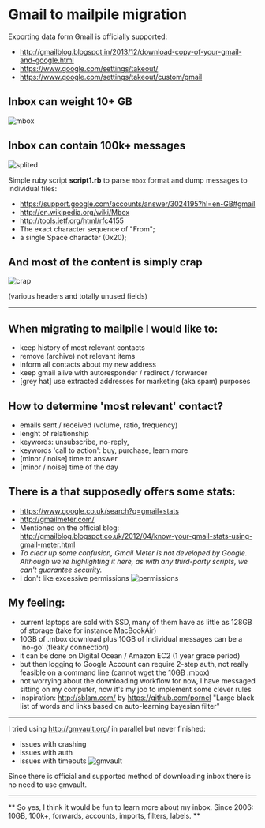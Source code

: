 # Gmail to mailpile migration

Exporting data form Gmail is officially supported:
* http://gmailblog.blogspot.in/2013/12/download-copy-of-your-gmail-and-google.html
* https://www.google.com/settings/takeout/
* https://www.google.com/settings/takeout/custom/gmail

## Inbox can weight 10+ GB

![mbox](http://i.imgur.com/0A5B83v.png)


## Inbox can contain 100k+ messages

![splited](http://i.imgur.com/PKIZLJE)

Simple ruby script **script1.rb** to parse ```mbox``` format and dump messages to individual files:
* https://support.google.com/accounts/answer/3024195?hl=en-GB#gmail
* http://en.wikipedia.org/wiki/Mbox
* http://tools.ietf.org/html/rfc4155
* The exact character sequence of "From";
* a single Space character (0x20);

## And most of the content is simply crap

![crap](http://i.imgur.com/cxtBEag)

(various headers and totally unused fields)

----

## When migrating to mailpile I would like to:
* keep history of most relevant contacts
* remove (archive) not relevant items
* inform all contacts about my new address
* keep gmail alive with autoresponder / redirect / forwarder
* [grey hat] use extracted addresses for marketing (aka spam) purposes

## How to determine 'most relevant' contact?
* emails sent / received (volume, ratio, frequency)
* lenght of relationship 
* keywords: unsubscribe, no-reply, 
* keywords 'call to action': buy, purchase, learn more
* [minor / noise] time to answer
* [minor / noise] time of the day

## There is a that supposedly offers some stats:
* https://www.google.co.uk/search?q=gmail+stats
* http://gmailmeter.com/
* Mentioned on the official blog: http://gmailblog.blogspot.co.uk/2012/04/know-your-gmail-stats-using-gmail-meter.html
* *To clear up some confusion, Gmail Meter is not developed by Google.  Although we're highlighting it here, as with any third-party scripts, we can't guarantee security.*
* I don't like excessive permissions
![permissions](http://i.imgur.com/WEWfla2.png)

## My feeling:
* current laptops are sold with SSD, many of them have as little as 128GB of storage (take for instance MacBookAir)
* 10GB of .mbox download plus 10GB of individual messages can be a 'no-go' (fleaky connection)
* it can be done on Digital Ocean / Amazon EC2 (1 year grace period)
* but then logging to Google Account can require 2-step auth, not really feasible on a command line (cannot wget the 10GB .mbox)
* not worrying about the downloading workflow for now, I have messaged sitting on my computer, now it's my job to implement some clever rules
* inspiration: http://sblam.com/ by https://github.com/pornel "Large black list of words and links based on auto-learning bayesian filter"

----
I tried using http://gmvault.org/ in parallel but never finished:
* issues with crashing
* issues with auth
* issues with timeouts
![gmvault](http://i.imgur.com/8LV7fPb)

Since there is official and supported method of downloading inbox there is no need to use gmvault.

---

** So yes, I think it would be fun to learn more about my inbox. Since 2006: 10GB, 100k+, forwards, accounts, imports, filters, labels. **